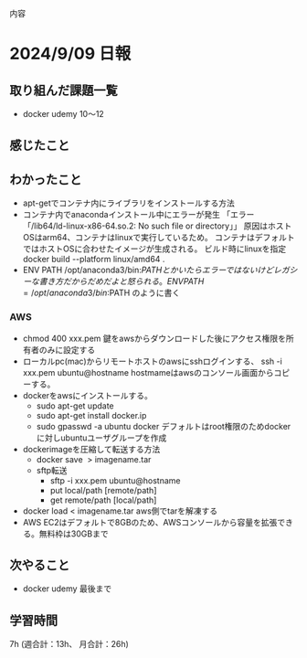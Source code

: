 内容
# 2024/9/09 日報
## 取り組んだ課題一覧
+ docker udemy 10〜12

## 感じたこと

## わかったこと
+ apt-getでコンテナ内にライブラリをインストールする方法
+ コンテナ内でanacondaインストール中にエラーが発生
「エラー「/lib64/ld-linux-x86-64.so.2: No such file or directory」」
原因はホストOSはarm64、コンテナはlinuxで実行しているため。
コンテナはデフォルトではホストOSに合わせたイメージが生成される。
ビルド時にlinuxを指定
docker build --platform linux/amd64 .
+ ENV PATH /opt/anaconda3/bin:$PATH とかいたらエラーではないけどレガシーな書き方だからだめだよと怒られる。
ENV PATH=/opt/anaconda3/bin:$PATH のように書く

### AWS
+ chmod 400 xxx.pem 鍵をawsからダウンロードした後にアクセス権限を所有者のみに設定する
+ ローカルpc(mac)からリモートホストのawsにsshログインする、 ssh -i xxx.pem ubuntu@hostname
hostmameはawsのコンソール画面からコピーする。
+ dockerをawsにインストールする。
  + sudo apt-get update
  + sudo apt-get install docker.ip
  + sudo gpasswd -a ubuntu docker デフォルトはroot権限のためdockerに対しubuntuユーザグループを作成
+ dockerimageを圧縮して転送する方法
  + docker save <image> > imagename.tar
  + sftp転送
    + sftp -i xxx.pem ubuntu@hostname
    + put local/path [remote/path]
    + get remote/path [local/path]
+ docker load < imagename.tar aws側でtarを解凍する
+ AWS EC2はデフォルトで8GBのため、AWSコンソールから容量を拡張できる。無料枠は30GBまで

## 次やること
+ docker udemy 最後まで

## 学習時間
7h (週合計：13h、 月合計：26h)